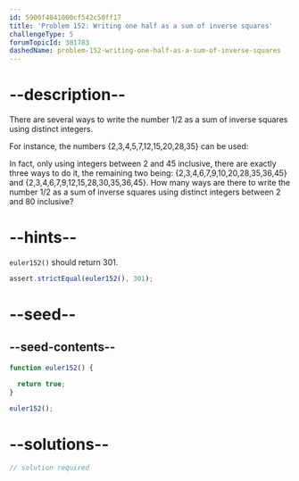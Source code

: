 ```yaml
---
id: 5900f4041000cf542c50ff17
title: 'Problem 152: Writing one half as a sum of inverse squares'
challengeType: 5
forumTopicId: 301783
dashedName: problem-152-writing-one-half-as-a-sum-of-inverse-squares
---
```


# --description--

There are several ways to write the number 1/2 as a sum of inverse squares using distinct integers.

For instance, the numbers {2,3,4,5,7,12,15,20,28,35} can be used:

In fact, only using integers between 2 and 45 inclusive, there are exactly three ways to do it, the remaining two being: {2,3,4,6,7,9,10,20,28,35,36,45} and {2,3,4,6,7,9,12,15,28,30,35,36,45}. How many ways are there to write the number 1/2 as a sum of inverse squares using distinct integers between 2 and 80 inclusive?

# --hints--

`euler152()` should return 301.

```js
assert.strictEqual(euler152(), 301);
```

# --seed--

## --seed-contents--

```js
function euler152() {

  return true;
}

euler152();
```

# --solutions--

```js
// solution required
```